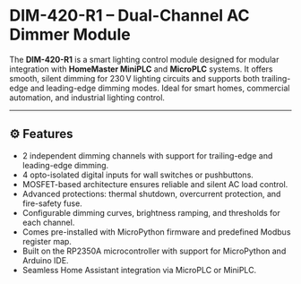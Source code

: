 # DIM-420-R1 – Dual-Channel AC Dimmer Module

The **DIM-420-R1** is a smart lighting control module designed for modular integration with **HomeMaster MiniPLC** and **MicroPLC** systems. It offers smooth, silent dimming for 230 V lighting circuits and supports both trailing-edge and leading-edge dimming modes. Ideal for smart homes, commercial automation, and industrial lighting control.

---

## ⚙️ Features

- 2 independent dimming channels with support for trailing-edge and leading-edge dimming.
- 4 opto-isolated digital inputs for wall switches or pushbuttons.
- MOSFET-based architecture ensures reliable and silent AC load control.
- Advanced protections: thermal shutdown, overcurrent protection, and fire-safety fuse.
- Configurable dimming curves, brightness ramping, and thresholds for each channel.
- Comes pre-installed with MicroPython firmware and predefined Modbus register map.
- Built on the RP2350A microcontroller with support for MicroPython and Arduino IDE.
- Seamless Home Assistant integration via MicroPLC or MiniPLC.
